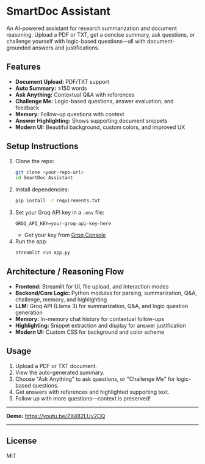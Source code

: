 # SmartDoc Assistant

An AI-powered assistant for research summarization and document reasoning. Upload a PDF or TXT, get a concise summary, ask questions, or challenge yourself with logic-based questions—all with document-grounded answers and justifications.

## Features
- **Document Upload:** PDF/TXT support
- **Auto Summary:** ≤150 words
- **Ask Anything:** Contextual Q&A with references
- **Challenge Me:** Logic-based questions, answer evaluation, and feedback
- **Memory:** Follow-up questions with context
- **Answer Highlighting:** Shows supporting document snippets
- **Modern UI:** Beautiful background, custom colors, and improved UX

## Setup Instructions
1. Clone the repo:
   ```bash
   git clone <your-repo-url>
   cd SmartDoc Assistant
   ```
2. Install dependencies:
   ```bash
   pip install -r requirements.txt
   ```
3. Set your Groq API key in a `.env` file:
   ```env
   GROQ_API_KEY=your-groq-api-key-here
   ```
   - Get your key from [Groq Console](https://console.groq.com/)
4. Run the app:
   ```bash
   streamlit run app.py
   ```

## Architecture / Reasoning Flow
- **Frontend:** Streamlit for UI, file upload, and interaction modes
- **Backend/Core Logic:** Python modules for parsing, summarization, Q&A, challenge, memory, and highlighting
- **LLM:** Groq API (Llama 3) for summarization, Q&A, and logic question generation
- **Memory:** In-memory chat history for contextual follow-ups
- **Highlighting:** Snippet extraction and display for answer justification
- **Modern UI:** Custom CSS for background and color scheme

## Usage
1. Upload a PDF or TXT document.
2. View the auto-generated summary.
3. Choose "Ask Anything" to ask questions, or "Challenge Me" for logic-based questions.
4. Get answers with references and highlighted supporting text.
5. Follow up with more questions—context is preserved!

---

**Demo:** https://youtu.be/ZX482LUv2CQ

---

## License
MIT 